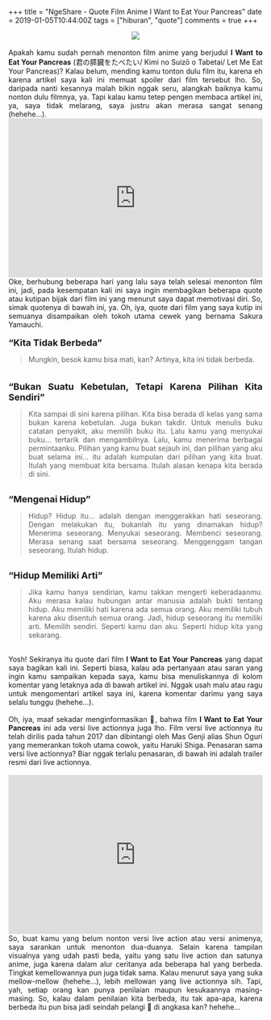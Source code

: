 +++
title = "NgeShare - Quote Film Anime I Want to Eat Your Pancreas"
date = 2019-01-05T10:44:00Z
tags = ["hiburan", "quote"]
comments = true
+++

<center><img border="0" data-original-height="540" data-original-width="960" src="https://2.bp.blogspot.com/-Fa6QCHqV9YE/XNiGrarB2nI/AAAAAAAATks/7omV7Fpf-iYKB8uNU2kJBJthUq28f-1hACLcBGAs/s1600/iwanteatyourpancreas.jpg" /></center><br />
<div style="text-align: justify;">Apakah kamu sudah pernah menonton film anime yang berjudul <b>I Want to Eat Your Pancreas</b> (君の膵臓をたべたい/ Kimi no Suizō o Tabetai/ Let Me Eat Your Pancreas)? Kalau belum, mending kamu tonton dulu film itu, karena eh karena artikel saya kali ini memuat spoiler dari film tersebut lho. So, daripada nanti kesannya malah bikin nggak seru, alangkah baiknya kamu nonton dulu filmnya, ya. Tapi kalau kamu tetep pengen membaca artikel ini, ya, saya tidak melarang, saya justru akan merasa sangat senang (hehehe...).<br />
<iframe width="100%" height="315" src="https://www.youtube.com/embed/MmoBvmJA9XI" frameborder="0" allow="accelerometer; autoplay; encrypted-media; gyroscope; picture-in-picture" allowfullscreen></iframe><br />Oke, berhubung beberapa hari yang lalu saya telah selesai menonton film ini, jadi, pada kesempatan kali ini saya ingin membagikan beberapa quote atau kutipan bijak dari film ini yang menurut saya dapat memotivasi diri. So, simak quotenya di bawah ini, ya. Oh, iya, quote dari film yang saya kutip ini semuanya disampaikan oleh tokoh utama cewek yang bernama Sakura Yamauchi.<br /><br /><span style="font-size: large;"><b>“Kita Tidak Berbeda” </b></span><br />
<blockquote class="tr_bq">Mungkin, besok kamu bisa mati, kan? Artinya, kita ini tidak berbeda.</blockquote><span style="font-size: large;"><b><br />“Bukan Suatu Kebetulan, Tetapi Karena Pilihan Kita Sendiri”</b></span><br />
<blockquote class="tr_bq">Kita sampai di sini karena pilihan. Kita bisa berada di kelas yang sama bukan karena kebetulan. Juga bukan takdir. Untuk menulis buku catatan penyakit, aku memilih buku itu. Lalu kamu yang menyukai buku... tertarik dan mengambilnya. Lalu, kamu menerima berbagai permintaanku. Pilihan yang kamu buat sejauh ini, dan pilihan yang aku buat selama ini... itu adalah kumpulan dari pilihan yang kita buat. Itulah yang membuat kita bersama. Itulah alasan kenapa kita berada di sini. </blockquote><br /><span style="font-size: large;"><b>“Mengenai Hidup”</b></span><br />
<blockquote class="tr_bq">Hidup? Hidup itu... adalah dengan menggerakkan hati seseorang. Dengan melakukan itu, bukanlah itu yang dinamakan hidup? Menerima seseorang. Menyukai seseorang. Membenci seseorang. Merasa senang saat bersama seseorang. Menggenggam tangan seseorang. Itulah hidup.</blockquote><br /><span style="font-size: large;"><b>“Hidup Memiliki Arti”</b></span><br />
<blockquote class="tr_bq">Jika kamu hanya sendirian, kamu takkan mengerti keberadaanmu. Aku merasa kalau hubungan antar manusia adalah bukti tentang hidup. Aku memiliki hati karena ada semua orang. Aku memiliki tubuh karena aku disentuh semua orang. Jadi, hidup seseorang itu memiliki arti. Memilih sendiri. Seperti kamu dan aku. Seperti hidup kita yang sekarang.</blockquote><br />Yosh! Sekiranya itu quote dari film <b>I Want to Eat Your Pancreas</b> yang dapat saya bagikan kali ini. Seperti biasa, kalau ada pertanyaan atau saran yang ingin kamu sampaikan kepada saya, kamu bisa menuliskannya di kolom komentar yang letaknya ada di bawah artikel ini. Nggak usah malu atau ragu untuk mengomentari artikel saya ini, karena komentar darimu yang saya selalu tunggu (hehehe...).<br /><br />Oh, iya, maaf sekadar menginformasikan 🙏, bahwa film <b>I Want to Eat Your Pancreas</b> ini ada versi live actionnya juga lho. Film versi live actionnya itu telah dirilis pada tahun 2017 dan dibintangi oleh Mas Genji alias Shun Oguri yang memerankan tokoh utama cowok, yaitu Haruki Shiga. Penasaran sama versi live actionnya? Biar nggak terlalu penasaran, di bawah ini adalah trailer resmi dari live actionnya.<br /><br /><iframe width="100%" height="315" src="https://www.youtube.com/embed/Z3h490I2UnE" frameborder="0" allow="accelerometer; autoplay; encrypted-media; gyroscope; picture-in-picture" allowfullscreen></iframe><br />So, buat kamu yang belum nonton versi live action atau versi animenya, saya sarankan untuk menonton dua-duanya. Selain karena tampilan visualnya yang udah pasti beda, yaitu yang satu live action dan satunya anime, juga karena dalam alur ceritanya ada beberapa hal yang berbeda. Tingkat kemellowannya pun juga tidak sama. Kalau menurut saya yang suka mellow-mellow (hehehe...), lebih mellowan yang live actionnya sih. Tapi, yah, setiap orang kan punya penilaian maupun kesukaannya masing-masing. So, kalau dalam penilaian kita berbeda, itu tak apa-apa, karena berbeda itu pun bisa jadi seindah pelangi 🌈 di angkasa kan? hehehe...</div>
